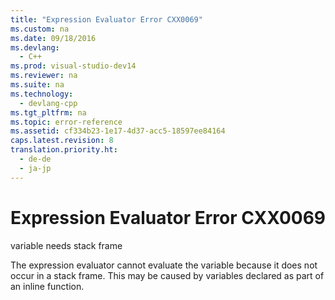 ```yaml
---
title: "Expression Evaluator Error CXX0069"
ms.custom: na
ms.date: 09/18/2016
ms.devlang: 
  - C++
ms.prod: visual-studio-dev14
ms.reviewer: na
ms.suite: na
ms.technology: 
  - devlang-cpp
ms.tgt_pltfrm: na
ms.topic: error-reference
ms.assetid: cf334b23-1e17-4d37-acc5-18597ee84164
caps.latest.revision: 8
translation.priority.ht: 
  - de-de
  - ja-jp
---
```

# Expression Evaluator Error CXX0069
variable needs stack frame  
  
 The expression evaluator cannot evaluate the variable because it does not occur in a stack frame. This may be caused by variables declared as part of an inline function.
